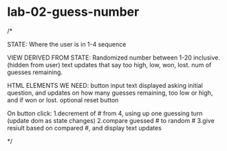 # lab-02-guess-number

/*

STATE: 
Where the user is in 1-4 sequence

VIEW DERIVED FROM STATE: 
Randomized number between 1-20 inclusive. (hidden from user)
text updates that say too high, low, won, lost.
num of guesses remaining.

HTML ELEMENTS WE NEED: 
button
input
text displayed asking initial question, and updates on how many guesses remaining, too low or high, and if won or lost.
optional reset button

On button click:
1.decrement of # from 4, using up one guessing turn (update dom as state changes)
2.compare guessed # to random #
3.give resiult based on compared #, and display text updates









*/

